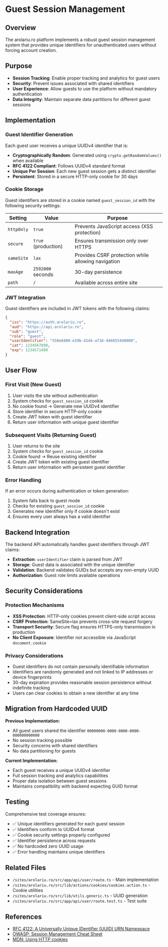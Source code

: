 # Guest Session Management

## Overview

The arolariu.ro platform implements a robust guest session management system that provides unique identifiers for unauthenticated users without forcing account creation.

## Purpose

- **Session Tracking**: Enable proper tracking and analytics for guest users
- **Security**: Prevent issues associated with shared identifiers
- **User Experience**: Allow guests to use the platform without mandatory authentication
- **Data Integrity**: Maintain separate data partitions for different guest sessions

## Implementation

### Guest Identifier Generation

Each guest user receives a unique UUIDv4 identifier that is:

- **Cryptographically Random**: Generated using `crypto.getRandomValues()` when available
- **RFC 4122 Compliant**: Follows UUIDv4 standard format
- **Unique Per Session**: Each new guest session gets a distinct identifier
- **Persistent**: Stored in a secure HTTP-only cookie for 30 days

### Cookie Storage

Guest identifiers are stored in a cookie named `guest_session_id` with the following security settings:

| Setting | Value | Purpose |
|---------|-------|---------|
| `httpOnly` | `true` | Prevents JavaScript access (XSS protection) |
| `secure` | `true` (production) | Ensures transmission only over HTTPS |
| `sameSite` | `lax` | Provides CSRF protection while allowing navigation |
| `maxAge` | `2592000` seconds | 30-day persistence |
| `path` | `/` | Available across entire site |

### JWT Integration

Guest identifiers are included in JWT tokens with the following claims:

```json
{
  "iss": "https://auth.arolariu.ro",
  "aud": "https://api.arolariu.ro",
  "sub": "guest",
  "role": "guest",
  "userIdentifier": "550e8400-e29b-41d4-a716-446655440000",
  "iat": 1234567890,
  "exp": 1234571490
}
```

## User Flow

### First Visit (New Guest)

1. User visits the site without authentication
2. System checks for `guest_session_id` cookie
3. No cookie found → Generate new UUIDv4 identifier
4. Store identifier in secure HTTP-only cookie
5. Create JWT token with guest identifier
6. Return user information with unique guest identifier

### Subsequent Visits (Returning Guest)

1. User returns to the site
2. System checks for `guest_session_id` cookie
3. Cookie found → Reuse existing identifier
4. Create JWT token with existing guest identifier
5. Return user information with persistent guest identifier

### Error Handling

If an error occurs during authentication or token generation:

1. System falls back to guest mode
2. Checks for existing `guest_session_id` cookie
3. Generates new identifier only if cookie doesn't exist
4. Ensures every user always has a valid identifier

## Backend Integration

The backend API automatically handles guest identifiers through JWT claims:

- **Extraction**: `userIdentifier` claim is parsed from JWT
- **Storage**: Guest data is associated with the unique identifier
- **Validation**: Backend validates GUIDs but accepts any non-empty UUID
- **Authorization**: Guest role limits available operations

## Security Considerations

### Protection Mechanisms

- **XSS Protection**: HTTP-only cookies prevent client-side script access
- **CSRF Protection**: SameSite=lax prevents cross-site request forgery
- **Transport Security**: Secure flag ensures HTTPS-only transmission in production
- **No Client Exposure**: Identifier not accessible via JavaScript `document.cookie`

### Privacy Considerations

- Guest identifiers do not contain personally identifiable information
- Identifiers are randomly generated and not linked to IP addresses or device fingerprints
- 30-day expiration provides reasonable session persistence without indefinite tracking
- Users can clear cookies to obtain a new identifier at any time

## Migration from Hardcoded UUID

**Previous Implementation:**
- All guest users shared the identifier `00000000-0000-0000-0000-000000000000`
- No session tracking possible
- Security concerns with shared identifiers
- No data partitioning for guests

**Current Implementation:**
- Each guest receives a unique UUIDv4 identifier
- Full session tracking and analytics capabilities
- Proper data isolation between guest sessions
- Maintains compatibility with backend expecting GUID format

## Testing

Comprehensive test coverage ensures:

- ✅ Unique identifiers generated for each guest session
- ✅ Identifiers conform to UUIDv4 format
- ✅ Cookie security settings properly configured
- ✅ Identifier persistence across requests
- ✅ No hardcoded zero UUID usage
- ✅ Error handling maintains unique identifiers

## Related Files

- `/sites/arolariu.ro/src/app/api/user/route.ts` - Main implementation
- `/sites/arolariu.ro/src/lib/actions/cookies/cookies.action.ts` - Cookie utilities
- `/sites/arolariu.ro/src/lib/utils.generic.ts` - UUID generation
- `/sites/arolariu.ro/src/app/api/user/route.test.ts` - Test suite

## References

- [RFC 4122: A Universally Unique IDentifier (UUID) URN Namespace](https://www.rfc-editor.org/rfc/rfc4122)
- [OWASP: Session Management Cheat Sheet](https://cheatsheetseries.owasp.org/cheatsheets/Session_Management_Cheat_Sheet.html)
- [MDN: Using HTTP cookies](https://developer.mozilla.org/en-US/docs/Web/HTTP/Cookies)
